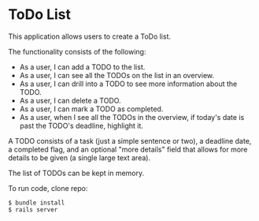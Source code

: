 # ToDo List

This application allows users to create a ToDo list.

The functionality consists of the following:

* As a user, I can add a TODO to the list.
* As a user, I can see all the TODOs on the list in an overview.
* As a user, I can drill into a TODO to see more information about the TODO.
* As a user, I can delete a TODO.
* As a user, I can mark a TODO as completed.
* As a user, when I see all the TODOs in the overview, if today's date is past the TODO's deadline, highlight it.

A TODO consists of a task (just a simple sentence or two), a deadline date, a completed flag, and an optional "more details" field that allows for more details to be given (a single large text area).

The list of TODOs can be kept in memory.


To run code, clone repo:
```
$ bundle install
$ rails server
```

